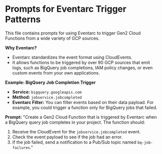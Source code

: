 # Prompts for Eventarc Trigger Patterns

This file contains prompts for using Eventarc to trigger Gen2 Cloud Functions from a wide variety of GCP sources.

**Why Eventarc?**
- Eventarc standardizes the event format using CloudEvents.
- It allows functions to be triggered by over 90 GCP sources that emit logs, such as BigQuery job completions, IAM policy changes, or even custom events from your own applications.

**Example: BigQuery Job Completion Trigger**
- **Service:** `bigquery.googleapis.com`
- **Method:** `jobservice.jobcompleted`
- **Eventarc Filter:** You can filter events based on their data payload. For example, you could trigger a function only for BigQuery jobs that failed.

**Prompt:**
"Create a Gen2 Cloud Function that is triggered by Eventarc when a BigQuery query job completes in your project. The function should:
1. Receive the CloudEvent for the `jobservice.jobcompleted` event.
2. Check the event payload to see if the job had an error.
3. If the job failed, send a notification to a Pub/Sub topic named `bq-job-failures`."